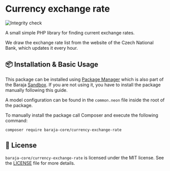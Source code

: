 Currency exchange rate
======================

![Integrity check](https://github.com/baraja-core/currency-exchange-rate/workflows/Integrity%20check/badge.svg)

A small simple PHP library for finding current exchange rates.

We draw the exchange rate list from the website of the Czech National Bank, which updates it every hour.

📦 Installation & Basic Usage
-----------------------------

This package can be installed using [Package Manager](https://github.com/baraja-core/package-manager) which is also part of the Baraja [Sandbox](https://github.com/baraja-core/sandbox). If you are not using it, you have to install the package manually following this guide.

A model configuration can be found in the `common.neon` file inside the root of the package.

To manually install the package call Composer and execute the following command:

```shell
composer require baraja-core/currency-exchange-rate
```

📄 License
-----------

`baraja-core/currency-exchange-rate` is licensed under the MIT license. See the [LICENSE](https://github.com/baraja-core/currency-exchange-rate/blob/master/LICENSE) file for more details.
